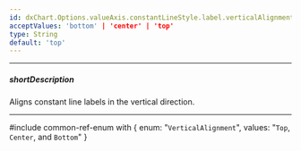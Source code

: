 ```yaml
---
id: dxChart.Options.valueAxis.constantLineStyle.label.verticalAlignment
acceptValues: 'bottom' | 'center' | 'top'
type: String
default: 'top'
---
```

---
##### shortDescription
Aligns constant line labels in the vertical direction.

---
#include common-ref-enum with {
    enum: "`VerticalAlignment`",
    values: "`Top`, `Center`, and `Bottom`"
}